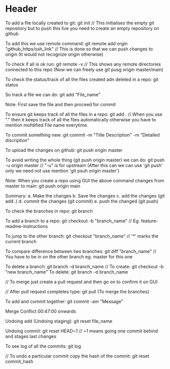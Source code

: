 # Header

To add a file locally created to git:
git init  // This initialises the empty git repository but to push this live 
             you need to create an empty repository on github

To add this we use remote command:
git remote add orgin "github_https/ssh_link"    // This is done so that we can push changes to origin 
                                                   (It would not recognize origin otherwise)

To check if all is ok run:
git remote -v       // This shows any remote directories connected to this repo
                       (Now we can freely use git pusg origin master/main)


To check the status/track of all the files created adn deleted in a repo: 
git status

So track a file we can do: 
git add "File_name"

Note: First save the file and then proceed for commit

To ensure git keeps track of all the files in a repo:
git add .   // When you use "." then it keeps track of all the files automatically 
               otherwise you have to mention mofdified File name everytime.

To commit something new:
git commit -m "Title Description" -m "Detailed discription"

To upload the changes on github:
git push origin master

To avoid writing the whole thing (git push origin master) we can do:
git push -u origin master       // "-u" is for upstream
                                   (After this can we can use 'git push' only we need not
                                   use mention 'git psuh origin master')


Note: When you create a repo using GUI the above command changes from master to main:
      git push origin main


Summary: 
a. Make the changes
b. Save the changes
c. add the changes (git add .)
d. commit the changes (git commit)
e. push the changed (git push)

To check the branches in repo: 
git branch

To add a branch to a repo:
git checkout -b "branch_name"       // Eg. feature-readme-instructions

To jump to the other branch:
git checkout "branch_name"          // '*' marks the current branch

To compare difference between two branches:
git diff "branch_name"              // You have to be in on the other branch eg. master for this one

To delete a branch:
git branch -d branch_name           // To create: git checkout -b "new branch_name"
                                       To delete: git branch -d branch_name

// To merge just create a pull request and then go on to confirm it on GUI

// After pull request completes type: git pull (To merge the branches)

To add and commit together:
git commit -am "Message"

Merge Conflict 00:47:00 onwards

Undoing add (Undoing staging): 
git reset file_name

Undoing commit:
git reset HEAD~1
// ~1 means going one commit behind and stages last changes 

To see log of all the commits:
git log

// To undo a particular commit copy the hash of the commit:
git reset commit_hash











